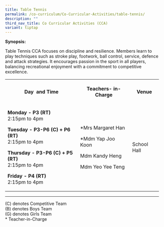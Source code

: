 ```yaml
---
title: Table Tennis
permalink: /co-curriculum/Co-Curricular-Activities/table-tennis/
description: ""
third_nav_title: Co Curricular Activities (CCA)
variant: tiptap
---
```

<p><strong>Synopsis:&nbsp;</strong></p><p>Table Tennis CCA focuses on discipline and resilience. Members learn to play techniques such as stroke play, footwork, ball control, service, defence and attack strategies. It encourages passion in the sport in all players, balancing recreational enjoyment with a commitment to competitive excellence.&nbsp;</p><table><tbody><tr><th rowspan="1" colspan="1"><p>Day&nbsp; and Time</p></th><th rowspan="1" colspan="1"><p>Teachers- in-Charge</p></th><th rowspan="1" colspan="1"><p>Venue</p></th></tr><tr><td rowspan="1" colspan="1"><p><strong>Monday - P3 (RT)&nbsp;</strong><br>2:15pm to 4pm</p><p><strong>Tuesday - P3-P6 (C) + P6 (RT)</strong><br>2:15pm to 4pm</p><p><strong>Thursday - P3-P6 (C) + P5 (RT)</strong><br>2:15pm to 4pm</p><p><strong>Friday - P4 (RT)&nbsp;</strong><br>2:15pm to 4pm</p></td><td rowspan="1" colspan="1"><p>*Mrs Margaret Han</p><p>*Mdm Yap Joo Koon</p><p>Mdm Kandy Heng</p><p>Mdm Yeo Yee Teng</p></td><td rowspan="1" colspan="1"><p>School Hall</p></td></tr></tbody></table><hr><p>(C) denotes Competitive Team<br>(B) denotes Boys Team<br>(G) denotes Girls Team<br>* Teacher-in-Charge</p><p><br></p>